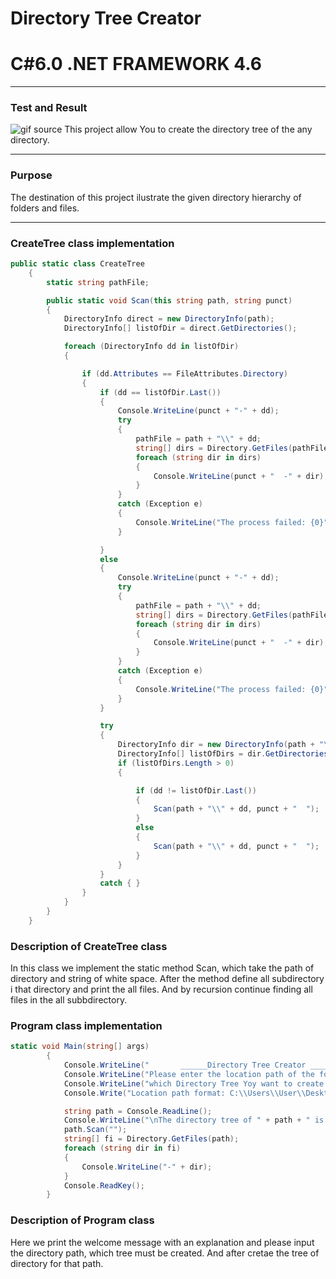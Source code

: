 # Directory Tree  Creator
# C#6.0  .NET FRAMEWORK 4.6

----
### Test and Result

![gif source](https://github.com/shtigran/TreeDirectoryCreator/blob/master/Tree%20Creator.gif)
This project allow You to create the directory tree of the any directory.

----

### Purpose

The destination of this project ilustrate the given directory hierarchy of folders and files.

----
### CreateTree class implementation
```c#
public static class CreateTree
    {
        static string pathFile;

        public static void Scan(this string path, string punct)
        {
            DirectoryInfo direct = new DirectoryInfo(path);
            DirectoryInfo[] listOfDir = direct.GetDirectories(); 

            foreach (DirectoryInfo dd in listOfDir) 
            {

                if (dd.Attributes == FileAttributes.Directory) 
                {              
                    if (dd == listOfDir.Last())
                    {
                        Console.WriteLine(punct + "-" + dd);
                        try
                        {
                            pathFile = path + "\\" + dd;
                            string[] dirs = Directory.GetFiles(pathFile);
                            foreach (string dir in dirs)
                            {
                                Console.WriteLine(punct + "  -" + dir);
                            }
                        }
                        catch (Exception e)
                        {
                            Console.WriteLine("The process failed: {0}", e.ToString());
                        }

                    }
                    else
                    {
                        Console.WriteLine(punct + "-" + dd);
                        try
                        {
                            pathFile = path + "\\" + dd;
                            string[] dirs = Directory.GetFiles(pathFile);
                            foreach (string dir in dirs)
                            {
                                Console.WriteLine(punct + "  -" + dir);
                            }
                        }
                        catch (Exception e)
                        {
                            Console.WriteLine("The process failed: {0}", e.ToString());
                        }
                    }

                    try 
                    {
                        DirectoryInfo dir = new DirectoryInfo(path + "\\" + dd);
                        DirectoryInfo[] listOfDirs = dir.GetDirectories();
                        if (listOfDirs.Length > 0)
                        {

                            if (dd != listOfDir.Last())
                            {
                                Scan(path + "\\" + dd, punct + "  ");
                            }
                            else
                            {
                                Scan(path + "\\" + dd, punct + "  ");
                            }
                        }
                    }
                    catch { }               
                }
            }
        }
    }
```
### Description of CreateTree class
In this class we implement the static method Scan, which take the path of directory and string of white space. After the method define all subdirectory i that directory and print the all files. And by recursion continue finding all files in the all subbdirectory.

### Program class implementation
```c#
static void Main(string[] args)
        {
            Console.WriteLine("       ______Directory Tree Creator ______\n");
            Console.WriteLine("Please enter the location path of the folder,");
            Console.WriteLine("which Directory Tree Yoy want to create.");
            Console.Write("Location path format: C:\\Users\\User\\Desktop\\translate.txt): ");

            string path = Console.ReadLine();
            Console.WriteLine("\nThe directory tree of " + path + " is: \n");
            path.Scan("");
            string[] fi = Directory.GetFiles(path);
            foreach (string dir in fi)
            {
                Console.WriteLine("-" + dir);
            }
            Console.ReadKey();
        }

```
### Description of Program class
Here we print the welcome message with an explanation and please input the directory path, which tree must be created. And after cretae the tree of directory for that path.



